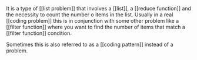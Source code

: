 It is a type of [[list problem]] that involves a [[list]], a [[reduce function]] and the necessity to count the number o items in the list.
Usually in a real [[coding problem]] this is in conjunction with some other problem like a [[filter function]] where you want to find the number of items that match a [[filter function]] condition.

Sometimes this is also referred to as a [[coding pattern]] instead of a problem.